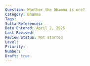 ```yaml
---
Question: Whether the Dhamma is one?
Category: Dhamma
Tags:
Sutta References:
Date Entered: April 2, 2025
Last Revised:
Review Status: Not started
Level: 
Priority: 
Number: 
Draft: true
---
```

